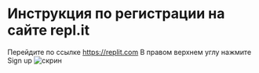 # Инструкция по регистрации на сайте repl.it 

Перейдите по ссылке https://replit.com
В правом верхнем углу нажмите Sign up ![скрин](https://drive.google.com/file/d/13NvkpYUYa_-VEFvdNVSYy-qdjgWI8K1f/view?usp=sharing) 
